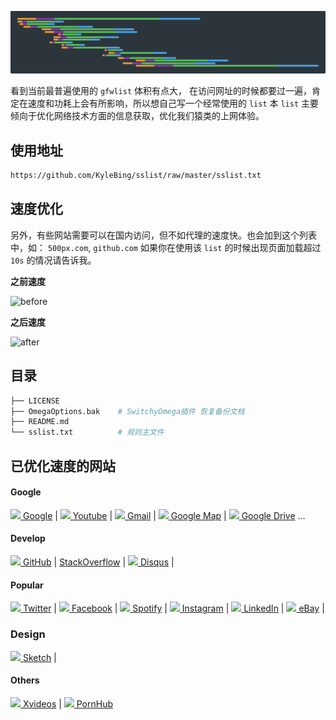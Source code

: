 
![banner](https://github.com/KyleBing/sslist/blob/master/imgs/banner.png)


看到当前最普遍使用的 `gfwlist` 体积有点大， 在访问网址的时候都要过一遍，肯定在速度和功耗上会有所影响，所以想自己写一个经常使用的 `list`
本 `list` 主要倾向于优化网络技术方面的信息获取，优化我们猿类的上网体验。


## 使用地址

```bash
https://github.com/KyleBing/sslist/raw/master/sslist.txt
```


## 速度优化

另外，有些网站需要可以在国内访问，但不如代理的速度快。也会加到这个列表中，如： `500px.com`, `github.com`
如果你在使用该 `list` 的时候出现页面加载超过 `10s` 的情况请告诉我。


**之前速度**

![before](https://github.com/KyleBing/sslist/blob/master/imgs/before.png)


**之后速度**

![after](https://github.com/KyleBing/sslist/blob/master/imgs/after.png)


## 目录

```bash
├── LICENSE
├── OmegaOptions.bak    # SwitchyOmega插件 恢复备份文档
├── README.md
└── sslist.txt          # 规则主文件
```


## 已优化速度的网站

#### Google

<a href="http://google.com"><img width=15 src="https://www.google.com/favicon.ico"> Google</a> |
<a href="http://youtube.com"><img width=15 src="https://s.ytimg.com/yts/img/favicon-vfl8qSV2F.ico"> Youtube</a> |
<a href="http://mail.google.com"><img width=15 src="https://ssl.gstatic.com/ui/v1/icons/mail/images/favicon5.ico"> Gmail</a> |
<a href="http://google.com/maps"><img width=15 src="https://www.google.com/images/branding/product/ico/maps_32dp.ico"> Google Map</a> |
<a href="http://drive.google.com/"><img width=15 src="https://ssl.gstatic.com/docs/doclist/images/infinite_arrow_favicon_5.ico"> Google Drive</a> ...


#### Develop

<a href="http://github.com"><img width=15 src="https://github.githubassets.com/favicon.ico"> GitHub</a> | 
<a href="https://stackoverflow.com">StackOverflow</a> | 
<a href="http://disqus.com"><img width=15 src="https://c.disquscdn.com/next/current/marketing/assets/img/brand/favicon-32x32.png"> Disqus</a> | 


#### Popular

<a href="http://twitter.com"><img width=15 src="https://abs.twimg.com/favicons/favicon.ico"> Twitter</a> | 
<a href="http://facebook.com"><img width=15 src="https://static.xx.fbcdn.net/rsrc.php/yo/r/iRmz9lCMBD2.ico"> Facebook</a> | 
<a href="http://spotify.com"><img width=15 src="https://www.scdn.co/i/_global/favicon.png"> Spotify</a> | 
<a href="http://instagram.com"><img width=15 src="https://www.instagram.com/static/images/ico/favicon.ico/36b3ee2d91ed.ico"> Instagram</a> | 
<a href="http://linkedin.com"><img width=15 src="https://static.licdn.com/sc/h/1bt1uwq5akv756knzdj4l6cdc"> LinkedIn</a> | 
<a href="http://ebay.com"><img width=15 src="https://pages.ebay.com/favicon.ico"> eBay</a> | 


### Design

<a href="http://ebay.com"><img width=15 src="https://www.sketch.com/images/components/icons/favicon@2x.png"> Sketch</a> | 


#### Others

<a href="http://xvideos.com"><img width=15 src="https://static-egc.xvideos-cdn.com/v3/img/skins/default/favicon.png"> Xvideos</a> | 
<a href="http://pornhub.com"><img width=15 src="https://di.phncdn.com/www-static/favicon.ico"> PornHub</a>


